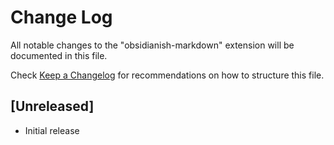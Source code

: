 # Change Log

All notable changes to the "obsidianish-markdown" extension will be documented in this file.

Check [Keep a Changelog](http://keepachangelog.com/) for recommendations on how to structure this file.

## [Unreleased]

- Initial release